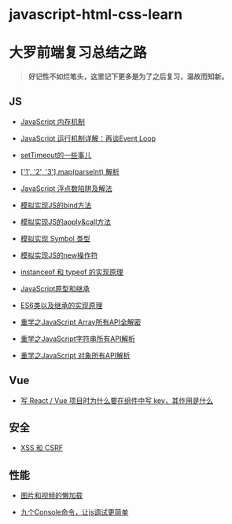 # javascript-html-css-learn

# 大罗前端复习总结之路
> #### 好记性不如烂笔头，这里记下更多是为了之后复习，温故而知新。

## JS
* [JavaScript 内存机制]()

* [JavaScript 运行机制详解：再谈Event Loop](https://github.com/Luoyangs/javascript-html-css-learn/blob/master/javascript/JavaScript%20%E8%BF%90%E8%A1%8C%E6%9C%BA%E5%88%B6%E8%AF%A6%E8%A7%A3%EF%BC%9A%E5%86%8D%E8%B0%88Event%20Loop.md)

* [setTimeout的一些事儿](https://github.com/Luoyangs/javascript-html-css-learn/blob/master/javascript/setTimeout%E7%9A%84%E4%B8%80%E4%BA%9B%E4%BA%8B%E5%84%BF.md)

* [['1', '2', '3'].map(parseInt) 解析](https://github.com/Luoyangs/javascript-html-css-learn/blob/master/javascript/%5B'1'%2C%20'2'%2C%20'3'%5D.map(parseInt)%20%E8%A7%A3%E6%9E%90.md)

* [JavaScript 浮点数陷阱及解法]()

* [模拟实现JS的bind方法]()

* [模拟实现JS的apply&call方法]()

* [模拟实现 Symbol 类型]()

* [模拟实现JS的new操作符](https://github.com/Luoyangs/javascript-html-css-learn/blob/master/javascript/%E6%A8%A1%E6%8B%9F%E5%AE%9E%E7%8E%B0JS%E7%9A%84new%E6%93%8D%E4%BD%9C%E7%AC%A6.md)

* [instanceof 和 typeof 的实现原理]()

* [JavaScript原型和继承]()

* [ES6类以及继承的实现原理]()

* [重学之JavaScript Array所有API全解密]()

* [重学之JavaScript字符串所有API解析]()

* [重学之JavaScript 对象所有API解析]()


## Vue
* [写 React / Vue 项目时为什么要在组件中写 key，其作用是什么](https://github.com/Luoyangs/javascript-html-css-learn/blob/master/vue/Vue%20%E9%A1%B9%E7%9B%AE%E6%97%B6%E4%B8%BA%E4%BB%80%E4%B9%88%E8%A6%81%E5%9C%A8%E7%BB%84%E4%BB%B6%E4%B8%AD%E5%86%99%20key%EF%BC%8C%E5%85%B6%E4%BD%9C%E7%94%A8%E6%98%AF%E4%BB%80%E4%B9%88.md)


## 安全
* [XSS 和 CSRF](https://github.com/Luoyangs/javascript-html-css-learn/blob/master/security/XSS%20%E5%92%8C%20CSRF.md)


## 性能
* [图片和视频的懒加载](https://github.com/Luoyangs/javascript-html-css-learn/blob/master/performance/%E5%9B%BE%E7%89%87%E5%92%8C%E8%A7%86%E9%A2%91%E7%9A%84%E6%87%92%E5%8A%A0%E8%BD%BD.md)

* [九个Console命令，让js调试更简单](https://github.com/Luoyangs/javascript-html-css-learn/blob/master/performance/%E4%B9%9D%E4%B8%AAConsole%E5%91%BD%E4%BB%A4%EF%BC%8C%E8%AE%A9js%E8%B0%83%E8%AF%95%E6%9B%B4%E7%AE%80%E5%8D%95.md)